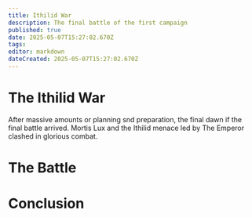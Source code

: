```yaml
---
title: Ithilid War
description: The final battle of the first campaign
published: true
date: 2025-05-07T15:27:02.670Z
tags: 
editor: markdown
dateCreated: 2025-05-07T15:27:02.670Z
---
```


# The Ithilid War
After massive amounts or planning snd preparation, the final dawn if the final battle arrived. Mortis Lux and the Ithilid menace led by The Emperor clashed in glorious combat.

# The Battle

# Conclusion